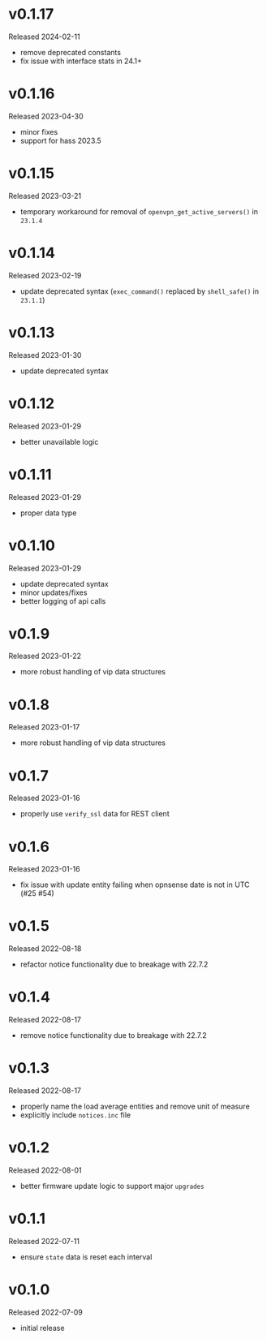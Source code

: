 # v0.1.17

Released 2024-02-11

- remove deprecated constants
- fix issue with interface stats in 24.1+

# v0.1.16

Released 2023-04-30

- minor fixes
- support for hass 2023.5

# v0.1.15

Released 2023-03-21

- temporary workaround for removal of `openvpn_get_active_servers()` in `23.1.4`

# v0.1.14

Released 2023-02-19

- update deprecated syntax (`exec_command()` replaced by `shell_safe()` in `23.1.1`)

# v0.1.13

Released 2023-01-30

- update deprecated syntax

# v0.1.12

Released 2023-01-29

- better unavailable logic

# v0.1.11

Released 2023-01-29

- proper data type

# v0.1.10

Released 2023-01-29

- update deprecated syntax
- minor updates/fixes
- better logging of api calls

# v0.1.9

Released 2023-01-22

- more robust handling of vip data structures

# v0.1.8

Released 2023-01-17

- more robust handling of vip data structures

# v0.1.7

Released 2023-01-16

- properly use `verify_ssl` data for REST client

# v0.1.6

Released 2023-01-16

- fix issue with update entity failing when opnsense date is not in UTC (#25 #54)

# v0.1.5

Released 2022-08-18

- refactor notice functionality due to breakage with 22.7.2

# v0.1.4

Released 2022-08-17

- remove notice functionality due to breakage with 22.7.2

# v0.1.3

Released 2022-08-17

- properly name the load average entities and remove unit of measure
- explicitly include `notices.inc` file

# v0.1.2

Released 2022-08-01

- better firmware update logic to support major `upgrades`

# v0.1.1

Released 2022-07-11

- ensure `state` data is reset each interval

# v0.1.0

Released 2022-07-09

- initial release
